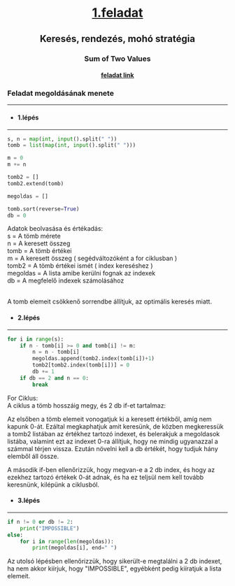 # <p align = "center"><u>1.feladat</u> <br> 
## <p align = "center">Keresés, rendezés, mohó stratégia
### <p align = "center">Sum of Two Values
#### <p align = "center"> [feladat link](https://cses.fi/problemset/task/1640/)

### Feladat megoldásának menete
***
 * #### 1.lépés 
 ***
``` python
s, n = map(int, input().split(" "))
tomb = list(map(int, input().split(" ")))

m = 0
m += n

tomb2 = []
tomb2.extend(tomb)

megoldas = []

tomb.sort(reverse=True)
db = 0
```

Adatok beolvasása és értékadás:<br>
s = A tömb mérete<br>
n = A keresett összeg<br>
tomb = A tömb értékei<br>
m = A keresett összeg ( segédváltozóként a for ciklusban )<br>
tomb2 = A tömb értékei ismét ( index kereséshez )<br>
megoldas = A lista amibe kerülni fognak az indexek<br>
db = A megfelelő indexek számolásához<br><br>

A tomb elemeit csökkenő sorrendbe állítjuk, az optimális keresés miatt.


* #### 2.lépés 
***
``` python
for i in range(s):
    if n - tomb[i] >= 0 and tomb[i] != m:
        n = n - tomb[i]
        megoldas.append(tomb2.index(tomb[i])+1)
        tomb2[tomb2.index(tomb[i])] = 0
        db += 1
    if db == 2 and n == 0:
        break
```
For Ciklus:<br>
A ciklus a tömb hosszáig megy, és 2 db if-et tartalmaz:<br>

Az elsőben a tömb elemeit vonogatjuk ki a keresett értékből, amíg nem kapunk 0-át. Ezáltal megkaphatjuk amit keresünk, de közben megkeressük a tomb2 listában az értékhez tartozó indexet, és belerakjuk a megoldasok listába, valamint ezt az indexet 0-ra állítjuk, hogy ne mindig ugyanazzal a számmal térjen vissza. Ezután növelni kell a db értékét, hogy tudjuk hány elemből áll össze.

A második if-ben ellenőrizzük, hogy megvan-e a 2 db index, és hogy az ezekhez tartozó értékek 0-át adnak, és ha ez teljsül nem kell tovább keresnünk, kilépünk a ciklusból.

* #### 3.lépés 
***
``` python
if n != 0 or db != 2:
    print("IMPOSSIBLE")
else:
    for i in range(len(megoldas)):
        print(megoldas[i], end=" ")
```
Az utolsó lépésben ellenőrizzük, hogy sikerült-e megtalálni a 2 db indexet, ha nem akkor kiírjuk, hogy "IMPOSSIBLE", egyébként pedig kiíratjuk a lista elemeit.